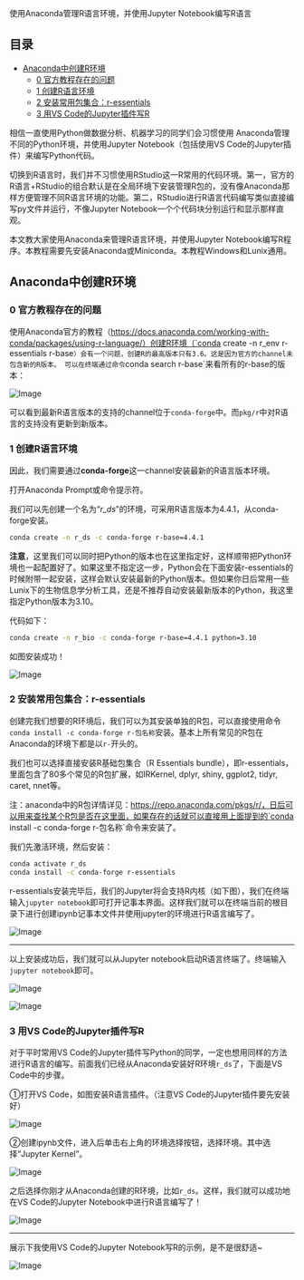 
使用Anaconda管理R语言环境，并使用Jupyter Notebook编写R语言

## 目录

  - [Anaconda中创建R环境](#anaconda中创建r环境)
    - [0 官方教程存在的问题](#0-官方教程存在的问题)
    - [1 创建R语言环境](#1-创建r语言环境)
    - [2 安装常用包集合：r-essentials](#2-安装常用包集合r-essentials)
    - [3 用VS Code的Jupyter插件写R](#3-用vs-code的jupyter插件写r)




相信一直使用Python做数据分析、机器学习的同学们会习惯使用 Anaconda管理不同的Python环境，并使用Jupyter Notebook（包括使用VS Code的Jupyter插件）来编写Python代码。

切换到R语言时，我们并不习惯使用RStudio这一R常用的代码环境。第一，官方的R语言+RStudio的组合默认是在全局环境下安装管理R包的，没有像Anaconda那样方便管理不同R语言环境的功能。第二，RStudio进行R语言代码编写类似直接编写py文件并运行，不像Jupyter Notebook一个个代码块分别运行和显示那样直观。

本文教大家使用Anaconda来管理R语言环境，并使用Jupyter Notebook编写R程序。本教程需要先安装Anaconda或Miniconda。本教程Windows和Lunix通用。

## Anaconda中创建R环境
### 0 官方教程存在的问题
使用Anaconda官方的教程（https://docs.anaconda.com/working-with-conda/packages/using-r-language/）创建R环境（`conda create -n r_env r-essentials r-base`）会有一个问题，创建R的最高版本只有3.6。这是因为官方的channel未包含新的R版本。
可以在终端通过命令`conda search r-base`来看所有的r-base的版本：

![Image](https://github.com/user-attachments/assets/c662bfc8-ec0f-4eb3-b155-405950f5781d)

可以看到最新R语言版本的支持的channel位于`conda-forge`中。而`pkg/r`中对R语言的支持没有更新到新版本。

### 1 创建R语言环境

因此，我们需要通过**conda-forge**这一channel安装最新的R语言版本环境。

打开Anaconda Prompt或命令提示符。

我们可以先创建一个名为“*r_ds*”的环境，可采用R语言版本为4.4.1，从conda-forge安装。

```bash
conda create -n r_ds -c conda-forge r-base=4.4.1
```

**注意**，这里我们可以同时把Python的版本也在这里指定好，这样顺带把Python环境也一起配置好了。如果这里不指定这一步，Python会在下面安装r-essentials的时候附带一起安装，这样会默认安装最新的Python版本。但如果你日后常用一些Lunix下的生物信息学分析工具，还是不推荐自动安装最新版本的Python，我这里指定Python版本为3.10。

代码如下：

```bash
conda create -n r_bio -c conda-forge r-base=4.4.1 python=3.10
```

如图安装成功！

![Image](https://github.com/user-attachments/assets/c4eadaad-9862-4606-b315-b348ce757ac2)

### 2 安装常用包集合：r-essentials

创建完我们想要的R环境后，我们可以为其安装单独的R包，可以直接使用命令`conda install -c conda-forge r-包名称`安装。基本上所有常见的R包在Anaconda的环境下都是以`r-`开头的。

我们也可以选择直接安装R基础包集合（R Essentials bundle），即r-essentials，里面包含了80多个常见的R包扩展，如IRKernel, dplyr, shiny, ggplot2, tidyr, caret, nnet等。

注：anaconda中的R包详情详见：https://repo.anaconda.com/pkgs/r/，日后可以用来查找某个R包是否在这里面，如果存在的话就可以直接用上面提到的`conda install -c conda-forge r-包名称`命令来安装了。

我们先激活环境，然后安装：

```bash
conda activate r_ds
conda install -c conda-forge r-essentials
```

r-essentials安装完毕后，我们的Jupyter将会支持R内核（如下图），我们在终端输入`jupyter notebook`即可打开记事本界面。这样我们就可以在终端当前的根目录下进行创建ipynb记事本文件并使用jupyter的环境进行R语言编写了。

![Image](https://github.com/user-attachments/assets/04336901-1e36-4a5b-9f18-8089c1d54be0)

---

以上安装成功后，我们就可以从Jupyter notebook启动R语言终端了。终端输入`jupyter notebook`即可。

![Image](https://github.com/user-attachments/assets/afe63b7a-99a9-417e-a8f9-dd177f646985)

![Image](https://github.com/user-attachments/assets/8c0b4512-e93f-4dba-959f-72e184e4bce0)

### 3 用VS Code的Jupyter插件写R

对于平时常用VS Code的Jupyter插件写Python的同学，一定也想用同样的方法进行R语言的编写。前面我们已经从Anaconda安装好R环境`r_ds`了，下面是VS Code中的步骤。

①打开VS Code，如图安装R语言插件。（注意VS Code的Jupyter插件要先安装好）

![Image](https://github.com/user-attachments/assets/46fdceed-ee95-4a4f-b06d-37450a1acc62)

②创建ipynb文件，进入后单击右上角的环境选择按钮，选择环境。其中选择“Jupyter Kernel”。

![Image](https://github.com/user-attachments/assets/2b3d4da8-d61f-4831-81a4-9e5347f42880)

之后选择你刚才从Anaconda创建的R环境，比如`r_ds`。这样，我们就可以成功地在VS Code的Jupyter Notebook中进行R语言编写了！

![Image](https://github.com/user-attachments/assets/31b8ec68-501e-46f8-8b6e-b9b896a5b309)

---

展示下我使用VS Code的Jupyter Notebook写R的示例，是不是很舒适~

![Image](https://github.com/user-attachments/assets/692a9b24-da79-43b5-b146-613b3111dc7a)
